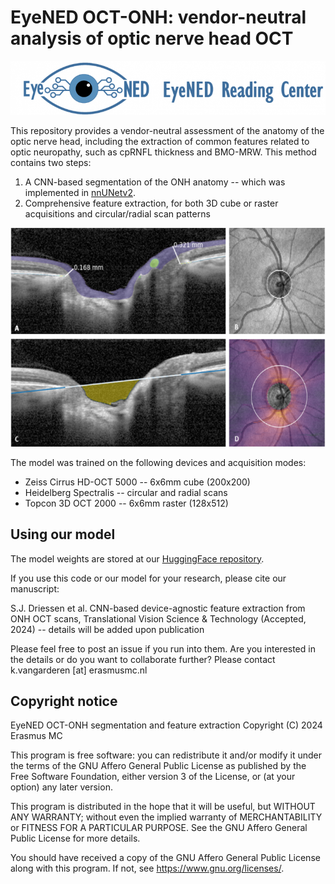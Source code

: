 # EyeNED OCT-ONH: vendor-neutral analysis of optic nerve head OCT

![EyeNED logo](resources/eyened-logo.png "EyeNED logo")

This repository provides a vendor-neutral assessment of the anatomy of the optic nerve head, including the extraction of common features related to optic neuropathy, such as cpRNFL thickness and BMO-MRW. This method contains two steps:
1. A CNN-based segmentation of the ONH anatomy -- which was implemented in [nnUNetv2](https://github.com/MIC-DKFZ/nnUNet/). 
2. Comprehensive feature extraction, for both 3D cube or raster acquisitions and circular/radial scan patterns

![Overview of biomarkers](resources/biomarker-overview.png "Overview of biomarkers")

The model was trained on the following devices and acquisition modes:
- Zeiss Cirrus HD-OCT 5000 -- 6x6mm cube (200x200)
- Heidelberg Spectralis -- circular and radial scans
- Topcon 3D OCT 2000 -- 6x6mm raster (128x512)

## Using our model

The model weights are stored at our [HuggingFace repository](https://huggingface.co/Eyened/OCT-ONH/tree/main).

If you use this code or our model for your research, please cite our manuscript:

S.J. Driessen et al. CNN-based device-agnostic feature extraction from ONH OCT scans, Translational Vision Science & Technology (Accepted, 2024) -- details will be added upon publication

Please feel free to post an issue if you run into them. Are you interested in the details or do you want to collaborate further? Please contact k.vangarderen \[at\] erasmusmc.nl

## Copyright notice

EyeNED OCT-ONH segmentation and feature extraction
Copyright (C) 2024  Erasmus MC

This program is free software: you can redistribute it and/or modify
it under the terms of the GNU Affero General Public License as published
by the Free Software Foundation, either version 3 of the License, or
(at your option) any later version.

This program is distributed in the hope that it will be useful,
but WITHOUT ANY WARRANTY; without even the implied warranty of
MERCHANTABILITY or FITNESS FOR A PARTICULAR PURPOSE.  See the
GNU Affero General Public License for more details.

You should have received a copy of the GNU Affero General Public License
along with this program.  If not, see <https://www.gnu.org/licenses/>.